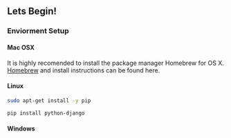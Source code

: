 
## Lets Begin!

### Enviorment Setup
#### Mac OSX
It is highly recomended to install the package manager Homebrew for OS X. [Homebrew][1] and install instructions can be found here.
#### Linux
```bash
sudo apt-get install -y pip
```

```bash
pip install python-django
```
#### Windows

[1]:	https://brew.sh/